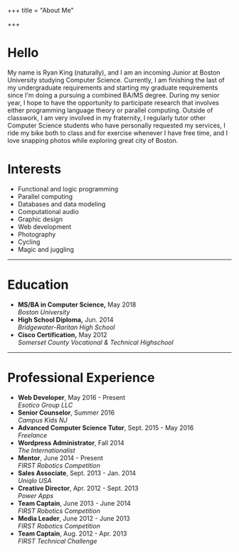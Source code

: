 +++
title = "About Me"

+++

# Hello

My name is Ryan King (naturally), and I am an incoming Junior at Boston University studying Computer Science. Currently, I am finishing the last of my undergraduate requirements and starting my graduate requirements since I'm doing a pursuing a combined BA/MS degree. During my senior year, I hope to have the opportunity to participate research that involves either programming language theory or parallel computing. Outside of classwork, I am very involved in my fraternity, I regularly tutor other Computer Science students who have personally requested my services, I ride my bike both to class and for exercise whenever I have free time, and I love snapping photos while exploring great city of Boston.

# Interests

* Functional and logic programming
* Parallel computing
* Databases and data modeling
* Computational audio
* Graphic design
* Web development
* Photography
* Cycling
* Magic and juggling

---

# Education

* **MS/BA in Computer Science,** May 2018  
_Boston University_
* **High School Diploma,** Jun. 2014  
_Bridgewater-Raritan High School_
* **Cisco Certification,** May 2012  
_Somerset County Vocational & Technical Highschool_

---

# Professional Experience

* **Web Developer**, May 2016 - Present  
_Esotico Group LLC_
* **Senior Counselor**, Summer 2016  
_Campus Kids NJ_
* **Advanced Computer Science Tutor**, Sept. 2015 - May 2016  
_Freelance_
* **Wordpress Administrator**, Fall 2014  
_The Internationalist_
* **Mentor**, June 2014 - Present  
_FIRST Robotics Competition_
* **Sales Associate**, Sept. 2013 - Jan. 2014  
_Uniqlo USA_
* **Creative Director**, Apr. 2012 - Sept. 2013  
_Power Apps_
* **Team Captain**, June 2013 - June 2014  
_FIRST Robotics Competition_
* **Media Leader**, June 2012 - June 2013  
_FIRST Robotics Competition_
* **Team Captain**, Aug. 2012 - Apr. 2013  
_FIRST Technical Challenge_
